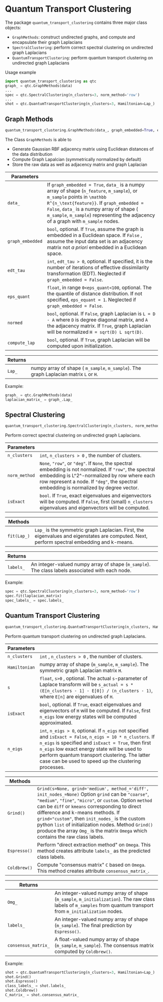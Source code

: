 # Quantum Transport Clustering

The package `quantum_transport_clustering` contains three major class objects:

- `GraphMethods`: construct undirected graphs, and compute and encapsulate their graph Laplacians
- `SpectralClustering`: perform correct spectral clustering on undirected graph Laplacians
- `QuantumTransportClustering`: perform quantum transport clustering on undirected graph Laplacians

Usage example

```python
import quantum_transport_clustering as qtc
graph_ = qtc.GraphMethods(data)
...
spec = qtc.SpectralClustering(n_clusters=3, norm_method='row')
...
shot = qtc.QuantumTransportClustering(n_clusters=3, Hamiltonian=Lap_)
```

## Graph Methods

```python
quantum_transport_clustering.GraphMethods(data_, graph_embedded=True, edt_tau = None, eps_quant = None, normed=True, compute_lap = True)
```

The Class `GraphMethods` is able to

- Generate Gaussian RBF adjacency matrix using Euclidean distances of the data distribution
- Compute Graph Lapalcian (symmetrically normalized by default)
- Store the raw data as well as adjacency matrix and graph Laplacian

| Parameters       |                                          |
| ---------------- | :--------------------------------------- |
| `data_`          | If `graph_embedded = True`, `data_` is a numpy array of shape (`n_feature`, `m_sample`), or  `m_sample` points in `\mathbb R^{n_\text{feature}}`. If `graph_embedded = False`, `data_` is a numpy array of shape ( `m_sample`, `m_sample`) representing the adjacency of a graph with  `m_sample` nodes. |
| `graph_embedded` | `bool`, optional. If `True`, assume the graph is embedded in a Euclidean space. If `False` , assume the input data set is an adjacency matrix not *a priori* embedded in a Euclidean space. |
| `edt_tau`        | `int`, `edt_tau > 0`, optional. If specified, it is the number of iterations of effective dissimilarity transformation (EDT). Neglected if `graph_embedded = False`. |
| `eps_quant`      | `float`, in range `0<eps_quant<100`, optional. The the quantile of distance distribution. If not specified, `eps_equant = 1`. Neglected if `graph_embedded = False`. |
| `normed`         | `bool`, optional. If `False`, graph Laplacian is `L = D - A` where `D` is degree diagonal matrix, and `A` the adjacency matrix. If `True`, graph Laplacian will be normalized `H = sqrt(D) L sqrt(D)`. |
| `compute_lap`    | `bool`, optional. If `True`, graph Laplacian will be computed upon initialization. |

| Returns |                                          |
| ------- | :--------------------------------------- |
| `Lap_`  | numpy array of shape ( `m_sample`, `m_sample`). The graph Laplacian matrix `L` or `H`. |

Example:

```python
graph_ = qtc.GraphMethods(data)
laplacian_matrix_ = graph_.Lap_
```



## Spectral Clustering

```python
quantum_transport_clustering.SpectralClustering(n_clusters, norm_method='row', isExact=True)
```
Perform correct spectral clustering on undirected graph Laplacians.


| Parameters    |                                          |
| ------------- | ---------------------------------------- |
| `n_clusters`  | `int`, `n_clusters > 0` , the number of clusters. |
| `norm_method` | `None`, `"row"`, or `"deg"`. If `None`, the spectral embedding is not normalized. If `"row"`, the spectral embedding is L^2^-normalized by row where each row represent a node. If `"deg"`, the spectral embedding is normalized by degree vector. |
| `isExact`     | `bool`. If `True`, exact eigenvalues and eigenvectors will be computed. If `False`, first  (small) `n_clusters` eigenvalues and eigenvectors will be computed. |

| Methods     |                                          |
| ----------- | ---------------------------------------- |
| `fit(Lap_)` | `Lap_` is the symmetric graph Laplacian. First, the eigenvalues and eigenstates are computed. Next, perform spectral embedding and k-means. |

| Returns   |                                          |
| --------- | ---------------------------------------- |
| `labels_` | An integer-valued numpy array of shape (`m_sample`). The class labels associated with each node. |

Example:

```python
spec = qtc.SpectralClustering(n_clusters=3, norm_method='row')
spec.fit(laplacian_matrix)
spec_labels_ = spec.labels_
```



## Quantum Transport Clustering

```python
quantum_transport_clustering.QuantumTransportClustering(n_clusters, Hamiltonian, s=1.0, isExact=True, n_eigs = None)
```

Perform quantum transport clustering on undirected graph Laplacians.

| Parameters    |                                          |
| ------------- | ---------------------------------------- |
| `n_clusters`  | `int` , `n_clusters > 0` , the number of clusters. |
| `Hamiltonian` | numpy array of shape (`m_sample`, `m_sample`). The symmetric graph Laplacian matrix `H`. |
| `s`           | `float`, `s>0` , optional. The actual `s`-parameter of Laplace transform will be `s_actual = s * (E[n_clusters - 1] - E[0]) / (n_clusters - 1)`, where `E[n]` are eigenvalues of `H`. |
| `isExact`     | `bool`, optional. If `True`, exact eigenvalues and eigenvectors of `H` will be computed. If `False`, first `n_eigs` low energy states will be computed approximated. |
| `n_eigs`      | `int`, `n_eigs > 0`, optional. If `n_eigs` not specified and `isExact = False`, `n_eigs = 10 * n_clusters`. If `n_eigs` is specified and `isExact = True`, then first `n_eigs` low exact energy state will be used to perform quantum transport clustering. The latter case can be used to speed up the clustering processes. |

| Methods      |                                          |
| ------------ | ---------------------------------------- |
| `Grind()`    | `Grind(s=None, grind='medium', method_='diff', init_nodes_=None)`  Option `grind` can be `"coarse"`, `"medium"`, `"fine"`, `"micro"`, or `custom`. Option `method` can be `diff` or `kmeans` corresponding to direct difference and k-means methods. If `grind="custom"`, then `init_nodes_`  is the custom python `list` of initialization nodes. Method `Grind()` produce the array `Omg_`  is the matrix `Omega` which contains the raw class labels. |
| `Espresso()` | Perform "direct extraction method" on `Omega`. This method creates attribute `labels_` as the predicted class labels. |
| `Coldbrew()` | Compute "consensus matrix" `C` based on `Omega`. This method creates attribute `consensus_matrix_`. |

| Returns             |                                          |
| ------------------- | ---------------------------------------- |
| `Omg_`              | An integer-valued numpy array of shape (`m_sample`, `m_initialization`). The raw class labels of `m_samples` from quantum transport from `m_initialization` nodes. |
| `labels_`           | An integer-valued numpy array of shape (`m_sample`). The final prediction by `Espresso()`. |
| `consensus_matrix_` | A float-valued numpy array of shape (`m_sample`, `m_sample`). The consensus matrix computed by `Coldbrew()`. |

Example:

```python
shot = qtc.QuantumTransportClustering(n_clusters=3, Hamiltonian=Lap_)
shot.Grind()
shot.Espresso()
class_labels_ = shot.labels_
shot.Coldbrew()
C_matrix_ = shot.consensus_matrix_
```

